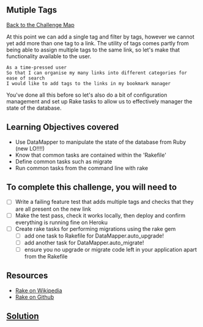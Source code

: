 ## Mutiple Tags

[Back to the Challenge Map](00_challenge_map.md)

At this point we can add a single tag and filter by tags, however we cannot yet add more than one tag to a link.  The utility of tags comes partly from being able to assign multiple tags to the same link, so let's make that functionality available to the user.

```
As a time-pressed user
So that I can organise my many links into different categories for ease of search
I would like to add tags to the links in my bookmark manager
```

You've done all this before so let's also do a bit of configuration management and set up Rake tasks to allow us to effectively manager the state of the database.

## Learning Objectives covered

* Use DataMapper to manipulate the state of the database from Ruby (new LO!!!!)
* Know that common tasks are contained within the 'Rakefile'
* Define common tasks such as migrate
* Run common tasks from the command line with rake

## To complete this challenge, you will need to

- [ ] Write a failing feature test that adds multiple tags and checks that they are all present on the new link
- [ ] Make the test pass, check it works locally, then deploy and confirm everything is running fine on Heroku
- [ ] Create rake tasks for performing migrations using the rake gem
  - [ ] add one task to Rakefile for DataMapper.auto_upgrade!
  - [ ] add another task for DataMapper.auto_migrate!
  - [ ] ensure you no upgrade or migrate code left in your application apart from the Rakefile

## Resources

* [Rake on Wikipedia](https://en.wikipedia.org/wiki/Rake_(software))
* [Rake on Github](https://github.com/ruby/rake)

## [Solution](solutions/17.md)
